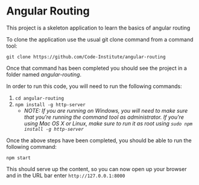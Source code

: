 # Angular Routing 

This project is a skeleton application to learn the basics of angular routing

To clone the application use the usual git clone command from a command tool:

`git clone https://github.com/Code-Institute/angular-routing`


Once that command has been completed you should see the project in a folder named *angular-routing*.

In order to run this code, you will need to run the following commands:

1. `cd angular-routing`
2. `npm install -g http-server` 
	* *NOTE: If you are running on Windows, you will need to make sure that you're running the command tool as administrator. If you're using Mac OS X or Linux, make sure to run it as root using `sudo npm install -g http-server`*

Once the above steps have been completed, you should be able to run the following command:

`npm start`

This should serve up the content, so you can now open up your browser and in the URL bar enter `http://127.0.0.1:8000`